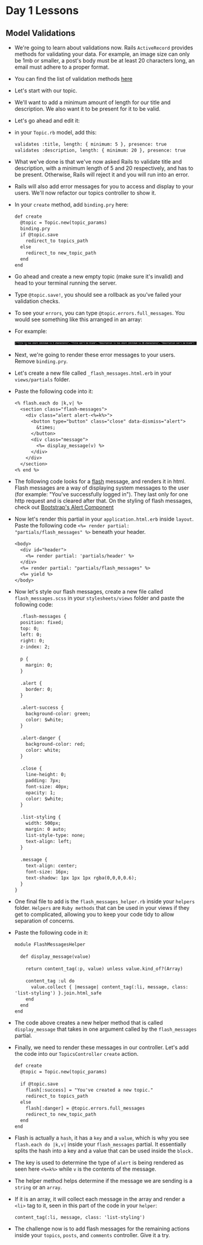 # Day 1 Lessons

## Model Validations

- We're going to learn about validations now. Rails `ActiveRecord` provides methods for validating your data. For example,
an image size can only be 1mb or smaller, a post's body must be at least 20 characters long, an email must adhere to a proper format.

- You can find the list of validation methods [here](http://guides.rubyonrails.org/active_record_validations.html)

- Let's start with our topic.

- We'll want to add a minimum amount of length for our title and description. We also want it to be present for it to be valid.

- Let's go ahead and edit it:

- in your `Topic.rb` model, add this:

  ```
  validates :title, length: { minimum: 5 }, presence: true
  validates :description, length: { minimum: 20 }, presence: true
  ```

- What we've done is that we've now asked Rails to validate title and description, with a minimum length of 5 and 20 respectively,
and has to be present. Otherwise, Rails will reject it and you will run into an error.

- Rails will also add error messages for you to access and display to your users. We'll now refactor our topics controller to show it.

- In your `create` method, add `binding.pry` here:

  ```
  def create
    @topic = Topic.new(topic_params)
    binding.pry
    if @topic.save
      redirect_to topics_path
    else
      redirect_to new_topic_path
    end
  end
  ```

- Go ahead and create a new empty topic (make sure it's invalid) and head to your terminal running the server.

- Type `@topic.save!`, you should see a rollback as you've failed your validation checks.

- To see your `errors`, you can type `@topic.errors.full_messages`. You would see something like this arranged in an array:

- For example:

  ![errors](images/errors.png)

- Next, we're going to render these error messages to your users. Remove `binding.pry`.

- Let's create a new file called `_flash_messages.html.erb` in your `views/partials` folder.

- Paste the following code into it:

  ```
  <% flash.each do |k,v| %>
    <section class="flash-messages">
      <div class="alert alert-<%=k%>">
        <button type="button" class="close" data-dismiss="alert">
          &times;
        </button>
        <div class="message">
          <%= display_message(v) %>
        </div>
      </div>
    </section>
  <% end %>
  ```

- The following code looks for a [flash](http://guides.rubyonrails.org/action_controller_overview.html#the-flash) message, and renders it in html.
Flash messages are a way of displaying system messages to the user (for example: "You've successfully logged in"). They last only for one http request
and is cleared after that. On the styling of flash messages, check out [Bootstrap's Alert Component](http://getbootstrap.com/components/#alerts)

- Now let's render this partial in your `application.html.erb` inside `layout`. Paste the following code `<%= render partial: "partials/flash_messages" %>` beneath your header.

  ```
  <body>
    <div id="header">
      <%= render partial: 'partials/header' %>
    </div>
    <%= render partial: "partials/flash_messages" %>
    <%= yield %>
  </body>
  ```

- Now let's style our flash messages, create a new file called `flash_messages.scss` in your `stylesheets/views` folder and paste the following code:

  ```
    .flash-messages {
    position: fixed;
    top: 0;
    left: 0;
    right: 0;
    z-index: 2;

    p {
      margin: 0;
    }

    .alert {
      border: 0;
    }

    .alert-success {
      background-color: green;
      color: $white;
    }

    .alert-danger {
      background-color: red;
      color: white;
    }

    .close {
      line-height: 0;
      padding: 7px;
      font-size: 40px;
      opacity: 1;
      color: $white;
    }

    .list-styling {
      width: 500px;
      margin: 0 auto;
      list-style-type: none;
      text-align: left;
    }

    .message {
      text-align: center;
      font-size: 16px;
      text-shadow: 1px 1px 1px rgba(0,0,0,0.6);
    }
  }
  ```

- One final file to add is the `flash_messages_helper.rb` inside your `helpers` folder. `Helpers` are `Ruby methods` that can be used in your views
if they get to complicated, allowing you to keep your code tidy to allow separation of concerns.

- Paste the following code in it:

  ```
  module FlashMessagesHelper

    def display_message(value)

      return content_tag(:p, value) unless value.kind_of?(Array)

      content_tag :ul do
        value.collect { |message| content_tag(:li, message, class: 'list-styling') }.join.html_safe
      end
    end
  end
  ```

- The code above creates a new helper method that is called `display_message` that takes in one argument called by the `flash_messages` partial.

- Finally, we need to render these messages in our controller. Let's add the code into our `TopicsController` `create` action.

  ```
  def create
    @topic = Topic.new(topic_params)

    if @topic.save
      flash[:success] = "You've created a new topic."
      redirect_to topics_path
    else
      flash[:danger] = @topic.errors.full_messages
      redirect_to new_topic_path
    end
  end
  ```

- Flash is actually a `hash`, it has a `key` and a `value`, which is why you see
`flash.each do |k,v|` inside your `flash_messages` partial. It essentially splits the hash into a key and a value
that can be used inside the `block.`

- The key is used to determine the type of `alert` is being rendered as seen here `<%=k%>` while `v` is the contents of the message.

- The helper method helps determine if the message we are sending is a `string` or an `array`.

- If it is an array, it will collect each message in the array and render a `<li>` tag to it, seen in this part of the code in your `helper`:

  ```
  content_tag(:li, message, class: 'list-styling')
  ```

- The challenge now is to add flash messages for the remaining actions inside your `topics`, `posts`, and `comments` controller. Give it a try.
